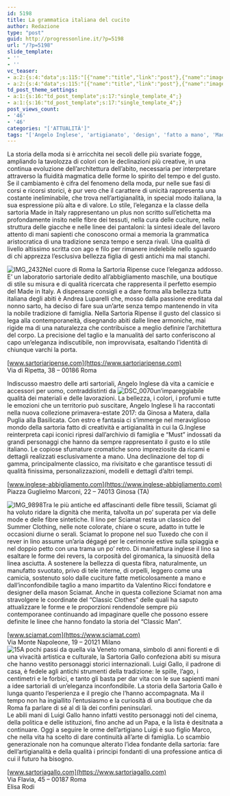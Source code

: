 ```yaml
---
id: 5198
title: La grammatica italiana del cucito
author: Redazione
type: "post"
guid: http://progressonline.it/?p=5198
url: "/?p=5198"
slide_template:
- ''
- ''
vc_teaser:
- a:2:{s:4:"data";s:115:"[{"name":"title","link":"post"},{"name":"image","image":"featured","link":"none"},{"name":"text","mode":"excerpt"}]";s:7:"bgcolor";s:0:"";}
- a:2:{s:4:"data";s:115:"[{"name":"title","link":"post"},{"name":"image","image":"featured","link":"none"},{"name":"text","mode":"excerpt"}]";s:7:"bgcolor";s:0:"";}
td_post_theme_settings:
- a:1:{s:16:"td_post_template";s:17:"single_template_4";}
- a:1:{s:16:"td_post_template";s:17:"single_template_4";}
post_views_count:
- '46'
- '46'
categories: "['ATTUALITÀ']"
tags: "['Angelo Inglese', 'artigianato', 'design', 'fatto a mano', 'Made in Italy', 'moda', 'qualità', 'Sartoria Gallo', 'Sartoria Ripense', 'sartorie', 'Sciamat']"
---
```


La storia della moda si è arricchita nei secoli delle più svariate fogge, ampliando la tavolozza di colori con le declinazioni più creative, in una continua evoluzione dell’architettura dell’abito, necessaria per interpretare attraverso la fluidità magmatica delle forme lo spirito del tempo e del gusto. Se il cambiamento è cifra del fenomeno della moda, pur nelle sue fasi di corsi e ricorsi storici, è pur vero che il carattere di unicità rappresenta una costante ineliminabile, che trova nell’artigianalità, in special modo italiana, la sua espressione più alta e di valore. Lo stile, l’eleganza e la classe della sartoria Made in Italy rappresentano un plus non scritto sull’etichetta ma profondamente insito nelle fibre dei tessuti, nella cura delle cuciture, nella struttura delle giacche e nelle linee dei pantaloni: la sintesi ideale del lavoro attento di mani sapienti che conoscono ormai a memoria la grammatica aristocratica di una tradizione senza tempo e senza rivali. Una qualità di livello altissimo scritta con ago e filo per rimanere indelebile nello sguardo di chi apprezza l’esclusiva bellezza figlia di gesti antichi ma mai stanchi.

![IMG_2432](https://progressonline.it/wp-content/uploads/2016/08/IMG_2432-300x200.jpg)Nel cuore di Roma la Sartoria Ripense cuce l’eleganza addosso. E’ un laboratorio sartoriale dedito all’abbigliamento maschile, una boutique di stile su misura e di qualità ricercata che rappresenta il perfetto esempio del Made in Italy. A dispensare consigli e a dare forma alla bellezza tutta italiana degli abiti è Andrea Luparelli che, mosso dalla passione ereditata dal nonno sarto, ha deciso di fare sua un’arte senza tempo mantenendo in vita la nobile tradizione di famiglia. Nella Sartoria Ripense il gusto del classico si lega alla contemporaneità, disegnando abiti dalle linee armoniche, mai rigide ma di una naturalezza che contribuisce a meglio definire l’architettura del corpo. La precisione del taglio e la manualità del sarto conferiscono al capo un’eleganza indiscutibile, non improvvisata, esaltando l’identità di chiunque varchi la porta.

[www.sartoriaripense.com](https://www.sartoriaripense.com)  
Via di Ripetta, 38 – 00186 Roma

Indiscusso maestro delle arti sartoriali, Angelo Inglese dà vita a camicie e accessori per uomo, contraddistinti da ![DSC_0070](https://progressonline.it/wp-content/uploads/2016/08/DSC_0070-300x199.jpg)un’impareggiabile qualità dei materiali e delle lavorazioni. La bellezza, i colori, i profumi e tutte le emozioni che un territorio può suscitare, Angelo Inglese li ha raccontati nella nuova collezione primavera-estate 2017: da Ginosa a Matera, dalla Puglia alla Basilicata. Con estro e fantasia ci s’immerge nel meraviglioso mondo della sartoria fatto di creatività e artigianalità in cui la G.Inglese reinterpreta capi iconici ripresi dall’archivio di famiglia e “Must” indossati da grandi personaggi che hanno da sempre rappresentato il gusto e lo stile italiano. Le copiose sfumature cromatiche sono impreziosite da ricami e dettagli realizzati esclusivamente a mano. Una declinazione del top di gamma, principalmente classico, ma rivisitato e che garantisce tessuti di qualità finissima, personalizzazioni, modelli e dettagli d’altri tempi.

[www.inglese-abbigliamento.com](https://www.inglese-abbigliamento.com)  
Piazza Guglielmo Marconi, 22 – 74013 Ginosa (TA)

![IMG_9898](https://progressonline.it/wp-content/uploads/2016/08/IMG_9898-300x200.jpg)Tra le più antiche ed affascinanti delle fibre tessili, Sciamat gli ha voluto ridare la dignità che merita, talvolta un po’ superata per via delle mode e delle fibre sintetiche. Il lino per Sciamat resta un classico del Summer Clothing, nelle note colorate, chiare o scure, adatto in tutte le occasioni diurne o serali. Sciamat lo propone nel suo Tuxedo che con il rever in lino assume un’aria dégagé per le cerimonie estive sulla spiaggia e nel doppio petto con una trama un po’ retro. Di manifattura inglese il lino sa esaltare le forme dei revers, la corposità del giromanica, la sinuosità della linea asciutta. A sostenere la bellezza di questa fibra, naturalmente, un manufatto svuotato, privo di tele interne, di orpelli, leggero come una camicia, sostenuto solo dalle cuciture fatte meticolosamente a mano e dall’inconfondibile taglio a mano impartito da Valentino Ricci fondatore e designer della mason Sciamat. Anche in questa collezione Sciamat non ama stravolgere le coordinate del “Classic Clothes” delle quali ha saputo attualizzare le forme e le proporzioni rendendole sempre più contemporanee continuando ad impaginare quelle che possono essere definite le linee che hanno fondato la storia del “Classic Man”.

[www.sciamat.com](https://www.sciamat.com)  
Via Monte Napoleone, 19 – 20121 Milano  
![15](https://progressonline.it/wp-content/uploads/2016/08/15-163x300.jpg)A pochi passi da quella via Veneto romana, simbolo di anni fiorenti e di una vivacità artistica e culturale, la Sartoria Gallo confeziona abiti su misura che hanno vestito personaggi storici internazionali. Luigi Gallo, il padrone di casa, è fedele agli antichi strumenti della tradizione: le spille, l’ago, i centimetri e le forbici, e tanto gli basta per dar vita con le sue sapienti mani a idee sartoriali di un’eleganza inconfondibile. La storia della Sartoria Gallo è lunga quanto l’esperienza e il pregio che l’hanno accompagnata. Ma il tempo non ha ingiallito l’entusiasmo e la curiosità di una boutique che da Roma fa parlare di sé al di là dei confini peninsulari.  
Le abili mani di Luigi Gallo hanno infatti vestito personaggi noti del cinema, della politica e delle istituzioni, fino anche ad un Papa, e la lista è desitnata a continuare. Oggi a seguire le orme dell’artigiano Luigi è suo figlio Marco, che nella vita ha scelto di dare continuità all’arte di famiglia. Lo scambio generazionale non ha comunque alterato l’idea fondante della sartoria: fare dell’artigianalità e della qualità i principi fondanti di una professione antica di cui il futuro ha bisogno.

[www.sartoriagallo.com](https://www.sartoriagallo.com)  
Via Flavia, 45 – 00187 Roma  
Elisa Rodi